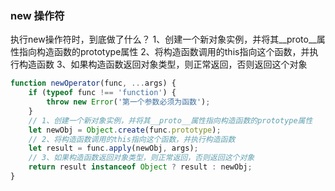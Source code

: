 ### new 操作符
执行new操作符时，到底做了什么？
1、创建一个新对象实例，并将其__proto__属性指向构造函数的prototype属性
2、将构造函数调用的this指向这个函数，并执行构造函数
3、如果构造函数返回对象类型，则正常返回，否则返回这个对象

```js
function newOperator(func, ...args) {
    if (typeof func !== 'function') {
        throw new Error('第一个参数必须为函数');
    }
    // 1、创建一个新对象实例，并将其__proto__属性指向构造函数的prototype属性
    let newObj = Object.create(func.prototype);
    // 2、将构造函数调用的this指向这个函数，并执行构造函数
    let result = func.apply(newObj, args);
    // 3、如果构造函数返回对象类型，则正常返回，否则返回这个对象
    return result instanceof Object ? result : newObj;
}
```